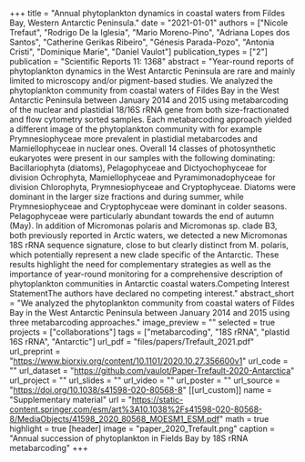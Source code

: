 +++
title = "Annual phytoplankton dynamics in coastal waters from Fildes Bay, Western Antarctic Peninsula."
date = "2021-01-01"
authors = ["Nicole Trefaut", "Rodrigo De la Iglesia", "Mario Moreno-Pino", "Adriana Lopes dos Santos", "Catherine Gerikas Ribeiro", "Génesis Parada-Pozo", "Antonia Cristi", "Dominique Marie", "Daniel Vaulot"]
publication_types = ["2"]
publication = "Scientific Reports 11: 1368"
abstract = "Year-round reports of phytoplankton dynamics in the West Antarctic Peninsula are rare and mainly limited to microscopy and/or pigment-based studies. We analyzed the phytoplankton community from coastal waters of Fildes Bay in the West Antarctic Peninsula between January 2014 and 2015 using metabarcoding of the nuclear and plastidial 18/16S rRNA gene from both size-fractionated and flow cytometry sorted samples. Each metabarcoding approach yielded a different image of the phytoplankton community with for example Prymnesiophyceae more prevalent in plastidial metabarcodes and Mamiellophyceae in nuclear ones. Overall 14 classes of photosynthetic eukaryotes were present in our samples with the following dominating: Bacillariophyta (diatoms), Pelagophyceae and Dictyochophyceae for division Ochrophyta, Mamiellophyceae and Pyramimonadophyceae for division Chlorophyta, Prymnesiophyceae and Cryptophyceae. Diatoms were dominant in the larger size fractions and during summer, while Prymnesiophyceae and Cryptophyceae were dominant in colder seasons. Pelagophyceae were particularly abundant towards the end of autumn (May). In addition of Micromonas polaris and Micromonas sp. clade B3, both previously reported in Arctic waters, we detected a new Micromonas 18S rRNA sequence signature, close to but clearly distinct from M. polaris, which potentially represent a new clade specific of the Antarctic. These results highlight the need for complementary strategies as well as the importance of year-round monitoring for a comprehensive description of phytoplankton communities in Antarctic coastal waters.Competing Interest StatementThe authors have declared no competing interest."
abstract_short = "We analyzed the phytoplankton community from coastal waters of Fildes Bay in the West Antarctic Peninsula between January 2014 and 2015 using three metabarcoding approaches."
image_preview = ""
selected = true
projects = ["collaborations"]
tags = ["metabarcoding", "18S rRNA", "plastid 16S rRNA", "Antarctic"]
url_pdf = "files/papers/Trefault_2021.pdf"
url_preprint = "https://www.biorxiv.org/content/10.1101/2020.10.27.356600v1"
url_code = ""
url_dataset = "https://github.com/vaulot/Paper-Trefault-2020-Antarctica"
url_project = ""
url_slides = ""
url_video = ""
url_poster = ""
url_source = "https://doi.org/10.1038/s41598-020-80568-8"
[[url_custom]]
    name = "Supplementary material"
    url = "https://static-content.springer.com/esm/art%3A10.1038%2Fs41598-020-80568-8/MediaObjects/41598_2020_80568_MOESM1_ESM.pdf"
math = true
highlight = true
[header]
image = "paper_2020_Trefault.png"
caption = "Annual succession of phytoplankton in Fields Bay by 18S rRNA metabarcoding"
+++
